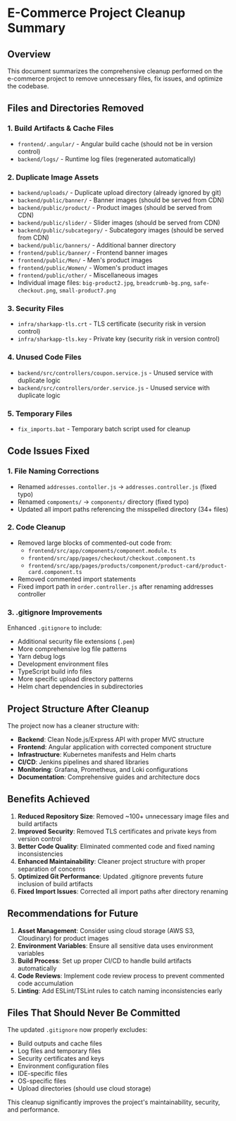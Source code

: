 # E-Commerce Project Cleanup Summary

## Overview
This document summarizes the comprehensive cleanup performed on the e-commerce project to remove unnecessary files, fix issues, and optimize the codebase.

## Files and Directories Removed

### 1. Build Artifacts & Cache Files
- `frontend/.angular/` - Angular build cache (should not be in version control)
- `backend/logs/` - Runtime log files (regenerated automatically)

### 2. Duplicate Image Assets
- `backend/uploads/` - Duplicate upload directory (already ignored by git)
- `backend/public/banner/` - Banner images (should be served from CDN)
- `backend/public/product/` - Product images (should be served from CDN)
- `backend/public/slider/` - Slider images (should be served from CDN)
- `backend/public/subcategory/` - Subcategory images (should be served from CDN)
- `backend/public/banners/` - Additional banner directory
- `frontend/public/banner/` - Frontend banner images
- `frontend/public/Men/` - Men's product images
- `frontend/public/Women/` - Women's product images
- `frontend/public/other/` - Miscellaneous images
- Individual image files: `big-product2.jpg`, `breadcrumb-bg.png`, `safe-checkout.png`, `small-product7.png`

### 3. Security Files
- `infra/sharkapp-tls.crt` - TLS certificate (security risk in version control)
- `infra/sharkapp-tls.key` - Private key (security risk in version control)

### 4. Unused Code Files
- `backend/src/controllers/coupon.service.js` - Unused service with duplicate logic
- `backend/src/controllers/order.service.js` - Unused service with duplicate logic

### 5. Temporary Files
- `fix_imports.bat` - Temporary batch script used for cleanup

## Code Issues Fixed

### 1. File Naming Corrections
- Renamed `addresses.contoller.js` → `addresses.controller.js` (fixed typo)
- Renamed `compoments/` → `components/` directory (fixed typo)
- Updated all import paths referencing the misspelled directory (34+ files)

### 2. Code Cleanup
- Removed large blocks of commented-out code from:
  - `frontend/src/app/components/component.module.ts`
  - `frontend/src/app/pages/checkout/checkout.component.ts`
  - `frontend/src/app/pages/products/component/product-card/product-card.component.ts`
- Removed commented import statements
- Fixed import path in `order.controller.js` after renaming addresses controller

### 3. .gitignore Improvements
Enhanced `.gitignore` to include:
- Additional security file extensions (`.pem`)
- More comprehensive log file patterns
- Yarn debug logs
- Development environment files
- TypeScript build info files
- More specific upload directory patterns
- Helm chart dependencies in subdirectories

## Project Structure After Cleanup

The project now has a cleaner structure with:
- **Backend**: Clean Node.js/Express API with proper MVC structure
- **Frontend**: Angular application with corrected component structure
- **Infrastructure**: Kubernetes manifests and Helm charts
- **CI/CD**: Jenkins pipelines and shared libraries
- **Monitoring**: Grafana, Prometheus, and Loki configurations
- **Documentation**: Comprehensive guides and architecture docs

## Benefits Achieved

1. **Reduced Repository Size**: Removed ~100+ unnecessary image files and build artifacts
2. **Improved Security**: Removed TLS certificates and private keys from version control
3. **Better Code Quality**: Eliminated commented code and fixed naming inconsistencies
4. **Enhanced Maintainability**: Cleaner project structure with proper separation of concerns
5. **Optimized Git Performance**: Updated .gitignore prevents future inclusion of build artifacts
6. **Fixed Import Issues**: Corrected all import paths after directory renaming

## Recommendations for Future

1. **Asset Management**: Consider using cloud storage (AWS S3, Cloudinary) for product images
2. **Environment Variables**: Ensure all sensitive data uses environment variables
3. **Build Process**: Set up proper CI/CD to handle build artifacts automatically
4. **Code Reviews**: Implement code review process to prevent commented code accumulation
5. **Linting**: Add ESLint/TSLint rules to catch naming inconsistencies early

## Files That Should Never Be Committed

The updated `.gitignore` now properly excludes:
- Build outputs and cache files
- Log files and temporary files
- Security certificates and keys
- Environment configuration files
- IDE-specific files
- OS-specific files
- Upload directories (should use cloud storage)

This cleanup significantly improves the project's maintainability, security, and performance.